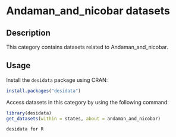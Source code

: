 
# Andaman_and_nicobar datasets
## Description
This category contains datasets related to Andaman_and_nicobar.
## Usage
Install the `desidata` package using CRAN:
```r
install.packages("desidata")
```
Access datasets in this category by using the following command:
```r
library(desidata)
get_datasets(within = states, about = andaman_and_nicobar)
```
`desidata for R`
